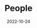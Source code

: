 ---
title: People
date: 2022-10-24

type: landing

sections:
  - block: people
    content:
      title: Meet the Team
      # Choose which groups/teams of users to display.
      #   Edit `user_groups` in each user's profile to add them to one or more of these groups.
      user_groups:
          - Teacher
          - PhD
          - Master
          - Graduated
      sort_by: Params.last_name
      sort_ascending: true
    design:
      show_interests: false
      show_role: true
      show_social: true
---